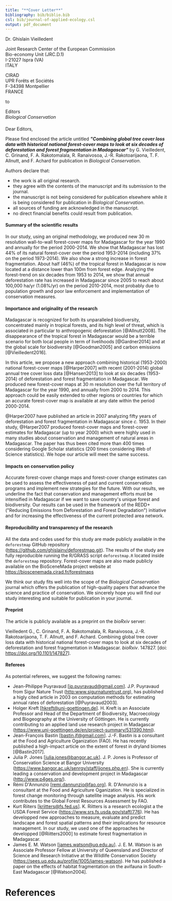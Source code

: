 ```yaml
---
title: "**Cover Letter**"
bibliography: bib/biblio.bib
csl: bib/journal-of-applied-ecology.csl
output: pdf_document
---
```


Dr. Ghislain Vieilledent 

Joint Research Center of the European Commission   
Bio-economy Unit (JRC.D.1)  
I-21027 Ispra (VA)  
ITALY

CIRAD    
UPR Forêts et Sociétés    
F-34398 Montpellier    
FRANCE

to

Editors    
_Biological Conservation_ 

####

Dear Editors,

Please find enclosed the article untitled _**"Combining global tree cover loss data with historical national forest-cover maps to look at six decades of deforestation and forest fragmentation in Madagascar"**_ by G. Vieilledent, C. Grinand, F. A. Rakotomalala, R. Ranaivosoa, J.-R. Rakotoarijaona, T. F. Allnutt, and F. Achard for publication in _Biological Conservation_.

Authors declare that:

- the work is all original research.
- they agree with the contents of the manuscript and its submission to the journal.
- the manuscript is not being considered for publication elsewhere while it is being considered for publication in _Biological Conservation_.
- all sources of funding are acknowledged in the manuscript.
- no direct financial benefits could result from publication.

#### Summary of the scientific results

In our study, using an original methodology, we produced new 30 m resolution wall-to-wall forest-cover maps for Madagascar for the year 1990 and annually for the period 2000-2014. We show that Madagascar has lost 44% of its natural forest-cover over the period 1953-2014 (including 37% on the period 1973-2014). We also show a strong increase in forest fragmentation. About half (46%) of the tropical forest in Madagascar is now located at a distance lower than 100m from forest edge. Analyzing the forest-trend on six decades from 1953 to 2014, we show that annual deforestation rate has increased in Madagascar since 2005 to reach about 100,000 ha/yr (1.08%/yr) on the period 2010-2014, most probably due to population growth and poor law enforcement and implementation of conservation measures.

#### Importance and originality of the research

Madagascar is recognized for both its unparalleled biodiversity, concentrated mainly in tropical forests, and its high level of threat, which is associated in particular to anthropogenic deforestation [@Allnutt2008]. The disappearance of the tropical forest in Madagascar would be a terrible scenario for both local people in term of livelihoods [@Gardner2014] and at the global scale for biodiversity [@Goodman2005] and carbon emissions [@Vieilledent2016].

In this article, we propose a new approach combining historical (1953-2000) national forest-cover maps [@Harper2007] with recent (2001-2014) global annual tree cover loss data [@Hansen2013] to look at six decades (1953-2014) of deforestation and forest fragmentation in Madagascar. We produced new forest-cover maps at 30 m resolution over the full territory of Madagascar for the year 1990, and annually from 2000 to 2014. This approach could be easily extended to other regions or countries for which an accurate forest-cover map is available at any date within the period 2000-2014.

@Harper2007 have published an article in 2007 analyzing fifty years of deforestation and forest fragmentation in Madagascar since _c._ 1953. In their study, @Harper2007 produced forest-cover maps and forest-cover estimates for Madagascar (up to year 2000) which were highly used in many studies about conservation and management of natural areas in Madagascar. The paper has thus been cited more than 400 times considering Google Scholar statistics (200 times considering Web of Science statistics). We hope our article will meet the same success.

#### Impacts on conservation policy

Accurate forest-cover change maps and forest-cover change estimates can be used to assess the effectiveness of past and current conservation programs and implement new strategies for the future. With our results, we underline the fact that conservation and management efforts must be intensified in Madagascar if we want to save country's unique forest and biodiversity. Our results can be used in the framework of the REDD+ ("Reducing Emissions from Deforestation and Forest Degradation") initiative and for increasing the effectiveness of the current protected area network.

#### Reproducibility and transparency of the research

All the data and codes used for this study are made publicly available in the `deforestmap` GitHub repository (<https://github.com/ghislainv/deforestmap.git>). The results of the study are fully reproducible running the R/GRASS script `deforestmap.R` located inside the `deforestmap` repository. Forest-cover maps are also made publicly available on the BioSceneMada project website at <https://bioscenemada.cirad.fr/forestmaps>

We think our study fits well into the scope of the _Biological Conservation_ journal which offers the publication of high-quality papers that advance the science and practice of conservation. We sincerely hope you will find our study interesting and suitable for publication in your journal.

#### Preprint

The article is publicly available as a preprint on the _bioRxiv_ server:

Vieilledent G., C. Grinand, F. A. Rakotomalala, R. Ranaivosoa, J.-R. Rakotoarijaona, T. F. Allnutt, and F. Achard. Combining global tree cover loss data with historical national forest-cover maps to look at six decades of deforestation and forest fragmentation in Madagascar. _bioRxiv_. 147827. [doi: <https://doi.org/10.1101/147827>].

#### Referees

As potential referees, we suggest the following names:

- Jean-Philippe Puyravaud [<jp.puyravaud@gmail.com>]. J.P. Puyravaud from Sigur Nature Trust (<http:www.sigurnaturetrust.org>), has published a higly cited article in 2003 on computation methods for estimating annual rates of deforestation [@Puyravaud2003].
- Holger Kreft [<hkreft@uni-goettingen.de>]. H. Kreft is an Associate Professor and Head of the Department of Biodiversity, Macroecology and Biogeography at the University of Göttingen. He is currently contributing to an applied land use research project in Madagascar (https://www.uni-goettingen.de/en/project-summary/531390.html).
- Jean-François Bastin [<bastin.jf@gmail.com>]. J.-F. Bastin is a consultant at the Food and Agriculture Oganization (FAO). He has recently published a high-impact article on the extent of forest in dryland biomes [@Bastin2017].
- Julia P. Jones [<julia.jones@bangor.ac.uk>]. J. P. Jones is Professor of Conservation Science at Bangor University (<https://www.bangor.ac.uk/senrgy/staff/jjones.php.en>). She is currently leading a conservation and development project in Madagascar (<http://www.p4ges.org/>).
- Rémi D'Annunzio [<remi.dannunzio@fao.org>]. R. D'Annunzio is a consultant at the Food and Agriculture Oganization. He is specialized in forest change monitoring through satellite image analysis. His work contributes to the Global Forest Resources Assessment by FAO.
- Kurt Riiters [<kriitters@fs.fed.us>]. K. Riitters is a research ecologist a the USDA Forest Service (<https://www.srs.fs.usda.gov/staff/776>). He has developped new approaches to measure, evaluate and predict landscape and forest spatial patterns and their implications for resource management. In our study, we used one of the approaches he developped [@Riitters2000] to estimate forest fragmentation in Madagascar.
- James E. M. Watson [<james.watson@uq.edu.au>]. J. E. M. Watson is an Associate Professor Fellow at University of Queensland and Director of Science and Research Initiative at the Wildlife Conservation Society (<https://sees.uq.edu.au/profile/1005/james-watson>). He has published a paper on the effects of habitat fragmentation on the avifauna in South-East Madagascar [@Watson2004].

# References


